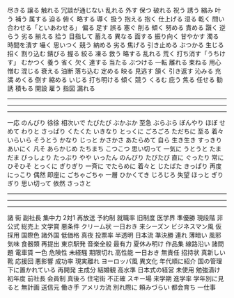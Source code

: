 尽きる
譲る
触れる
冗談が通じない
乱れる
外す
保つ
破れる
祝う
誘う
縮み
叶う
補う
属する
迫る
俯く
略する
導く
扱う
抱える
抱く
仕上げる
湿る
乾く
問い合わせる「といあわせる」
偏る
足す
誤る
塞ぐ
削る
傾く
努める
責める
躓く
逆らう
劣る
揃える
拾う
目指して
蓄える
異なる
面する
振り向く
甘やかす
濁る
時間を潰す
囁く
思いつく
競う
納める
劣る
焦げる
引き止める
ぶつかる
生じる
招く
割り込む
錆びる
握る
絞る
凍る
救う
略する
乱れる
荒く
打ち消す「うちけす」
むかつく
養う
省く
欠く
達する
当たる
ぶつける
一転
離れる
束ねる
用心
憎む
混じる
衰える
油断
落ち込む
定める
映る
見逃す
頷く
引き返す
沁みる
充満
めくる
倒す
縮める
いじる
打ち明ける
傾く
競う
くるむ
庇う
焦る
任せる
勧誘
積もる
開設
雇う
指図
漏れる

---
---
---


一応
のんびり
徐徐
相次いで
たびたび
ぶかぶか
至急
ぶらぶら
ぼんやり
ほぼ
せめて
わりと
さっぱり
くたくた
いきなり
とっくに
ごろごろ
ただちに
至る
着々
いらいら
そうとう
かなり
じっと
かさかさ
あたらめて
自ら
生き生き
すっきり
あいにく
凡そ
あらかじめ
たちまち
こつこつ
思い切って
一気に
うとうと
たまだま
びっしょり
たっぶり
やや
いったん
のんびり
たびたび
直に
ぐったり
常に
ひそひそ
とっくに
ぎりぎり
一斉に
でたらめに
着々と
じたばた
きっぱり
再度
にっこり
偶然
即座に
ごちゃごちゃ
一層
ひかくてき
じろじろ
失望
ほっと
ぎりぎり
思い切って
依然
さっさと

---
---
---

諸
街
副社長
集中力
2対1
再放送
予約制
就職率
旧制度
医学界
準優勝
現段階
非公式
総売上
文学賞
悪条件
クリーム状
一日おき
来シーズン
ビジネスマン風
仮採用
国際色
諸外国
低価格
真夜
投票率
半透明
日本流
準決勝
連れ
薄暗い
風邪気味
食器類
再提出
東京駅発
音楽全般
最有力
夏休み明け
作品集
線路沿い
諸問題
電車賃
一色
危険性
未経騒
期限切れ
高性能
一日おき
無責任
招持状
真新しい靴
応援団
悪影響
成功率
現実離れ
ヨーロッパ風
異文化
年代順に紹介
国の管理下に置かれている
再開発
主成分
結婚観
高水準
日本式の経営
未使用
勉強漬け
初年度
前社長
会員制
真後ろ
住宅街
不正確
スキー場
来学期
進学率
学年別に見ると
無計画
送信元
働き手
アメリカ流
別れ際に
頼みづらい
都会育ち
一仕事